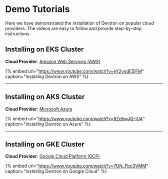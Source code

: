 # Demo Tutorials

Here we have demonstrated the installation of Devtron on popular cloud providers. The videos are easy to follow and provide step-by-step instructions.

## Installing on EKS Cluster

**Cloud Provider**: [Amazon Web Services (AWS)](https://aws.amazon.com/)

{% embed url="https://www.youtube.com/watch?v=eY2vudE5jFM" caption="Installing Devtron on AWS" %}

---

## Installing on AKS Cluster

**Cloud Provider**: [Microsoft Azure](https://azure.microsoft.com/)

{% embed url="https://www.youtube.com/watch?v=8ZdhwJQ-IU4" caption="Installing Devtron on Azure" %}

---

## Installing on GKE Cluster

**Cloud Provider**: [Google Cloud Platform (GCP)](https://console.cloud.google.com/)

{% embed url="https://www.youtube.com/watch?v=7UN_Fbo3VMM" caption="Installing Devtron on Google Cloud" %}
